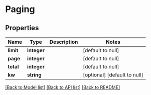 # Paging

## Properties
Name | Type | Description | Notes
------------ | ------------- | ------------- | -------------
**limit** | **integer** |  | [default to null]
**page** | **integer** |  | [default to null]
**total** | **integer** |  | [default to null]
**kw** | **string** |  | [optional] [default to null]

[[Back to Model list]](../README.md#documentation-for-models) [[Back to API list]](../README.md#documentation-for-api-endpoints) [[Back to README]](../README.md)


